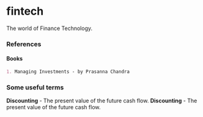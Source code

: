 # fintech
The world of Finance Technology.

### References
#### Books
```markdown
1. Managing Investments - by Prasanna Chandra
```

### Some useful terms
**Discounting** - The present value of the future cash flow.
**Discounting** - The present value of the future cash flow.
